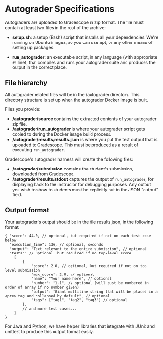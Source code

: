 # Autograder Specifications

Autograders are uploaded to Gradescope in zip format. The file must
contain at least two files in the root of the archive:

- **setup.sh**: a setup (Bash) script that installs all your dependencies. We're
  running on Ubuntu images, so you can use apt, or any other means of
  setting up packages.

- **run_autograder**: an executable script, in any language (with
  appropriate `#!` line), that compiles and runs your autograder suite
  and produces the output in the correct place.

## File hierarchy

All autograder related files will be in the /autograder directory. This directory structure is set up when the autograder Docker image is built.

Files you provide:

- **/autograder/source** contains the extracted contents of your autograder zip file.
- **/autograder/run_autograder** is where your autograder script gets copied to during the Docker image build process.
- **/autograder/results/results.json** is where you put the test output that is uploaded to Gradescope. This must be produced as a result of executing `run_autograder`.

Gradescope's autograder harness will create the following files:

- **/autograder/submission** contains the student's submission, downloaded from Gradescope.
- **/autograder/results/stdout** captures the output of `run_autograder`, for displaying back to the instructor for debugging purposes. Any output you wish to show to students must be explicitly put in the JSON "output" field.

## Output format

Your autograder's output should be in the file results.json, in the following format:

```
{ "score": 44.0, // optional, but required if not on each test case below
  "execution_time": 136, // optional, seconds
  "output": "Text relevant to the entire submission", // optional
  "tests": // Optional, but required if no top-level score
    [
        {
            "score": 2.0, // optional, but required if not on top level submission
            "max_score": 2.0, // optional
            "name": "Your name here", // optional
            "number": "1.1", // optional (will just be numbered in order of array if no number given)
            "output": "Giant multiline string that will be placed in a <pre> tag and collapsed by default", // optional
            "tags": ["tag1", "tag2", "tag3"] // optional
        },
        // and more test cases...
    ]
}
```

For Java and Python, we have helper libraries that integrate with
JUnit and unittest to produce this output format easily.
